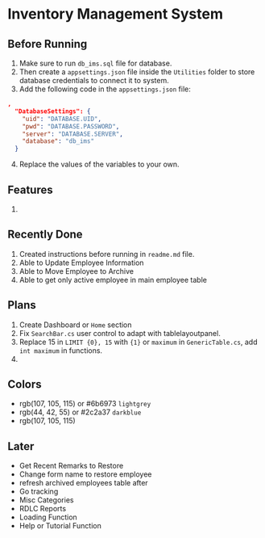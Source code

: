 # Inventory Management System

## Before Running 
1. Make sure to run `db_ims.sql` file for database.
2. Then create a `appsettings.json` file inside the `Utilities` folder to store database credentials to connect it to system.
3. Add the following code in the `appsettings.json` file:
```json
,
  "DatabaseSettings": {
    "uid": "DATABASE.UID",
    "pwd": "DATABASE.PASSWORD",
    "server": "DATABASE.SERVER",
    "database": "db_ims"
  }
```
4. Replace the values of the variables to your own.
## Features
1.

## Recently Done
1. Created instructions before running in `readme.md` file.
2. Able to Update Employee Information
3. Able to Move Employee to Archive
4. Able to get only active employee in main employee table

## Plans
1. Create Dashboard or `Home` section
2. Fix `SearchBar.cs` user control to adapt with tablelayoutpanel.
3. Replace 15 in `LIMIT {0}, 15` with `{1}` or `maximum` in `GenericTable.cs`, add `int maximum` in functions.
4. 

## Colors
* rgb(107, 105, 115) or #6b6973 `lightgrey`
* rgb(44, 42, 55) or #2c2a37 `darkblue` 
* rgb(107, 105, 115) 

## Later
* Get Recent Remarks to Restore
* Change form name to restore employee
* refresh archived employees table after 
* Go tracking
* Misc Categories
* RDLC Reports
* Loading Function
* Help or Tutorial Function
